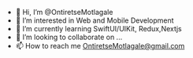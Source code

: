 - 👋 Hi, I’m @OntiretseMotlagale
- 👀 I’m interested in Web and Mobile Development
- 🌱 I’m currently learning SwiftUI/UIKit, Redux,Nextjs
- 💞️ I’m looking to collaborate on ...
- 📫 How to reach me OntiretseMotlagale@gmail.com

<!---
OntiretseMotlagale/OntiretseMotlagale is a ✨ special ✨ repository because its `README.md` (this file) appears on your GitHub profile.
You can click the Preview link to take a look at your changes.
--->
